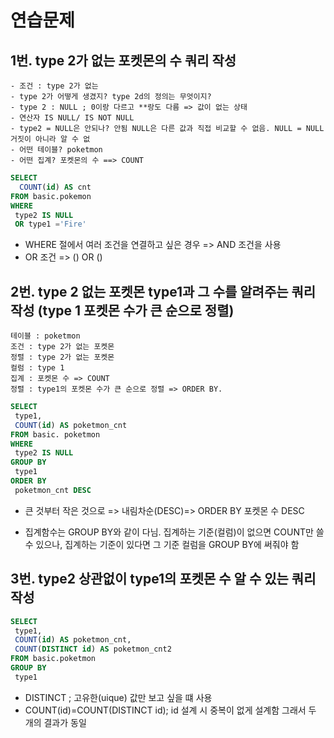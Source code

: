 # 연습문제
## 1번. type 2가 없는 포켓몬의 수 쿼리 작성

~~~
- 조건 : type 2가 없는
- type 2가 어떻게 생겼지? type 2d의 정의는 무엇이지?
- type 2 : NULL ; 0이랑 다르고 **랑도 다름 => 값이 없는 상태
- 연산자 IS NULL/ IS NOT NULL
- type2 = NULL은 안되나? 안됨 NULL은 다른 값과 직접 비교할 수 없음. NULL = NULL 거짓이 아니라 알 수 없
- 어떤 테이블? poketmon
- 어떤 집계? 포켓몬의 수 ==> COUNT
~~~
```sql
SELECT 
  COUNT(id) AS cnt
FROM basic.pokemon
WHERE
 type2 IS NULL
 OR type1 ='Fire'
```
- WHERE 절에서 여러 조건을 연결하고 싶은 경우 => AND 조건을 사용
- OR 조건 => () OR ()

## 2번. type 2 없는 포켓몬 type1과 그 수를 알려주는 쿼리 작성 (type 1 포켓몬 수가 큰 순으로 정렬)
~~~
테이블 : poketmon
조건 : type 2가 없는 포켓몬
정렬 : type 2가 없는 포켓몬
컬럼 : type 1
집계 : 포켓몬 수 => COUNT
정렬 : type1의 포켓몬 수가 큰 순으로 정렬 => ORDER BY. 
~~~
```sql
SELECT
 type1,
 COUNT(id) AS poketmon_cnt
FROM basic. poketmon
WHERE
 type2 IS NULL
GROUP BY
 type1
ORDER BY
 poketmon_cnt DESC
```
- 큰 것부터 작은 것으로 => 내림차순(DESC)=> ORDER BY 포켓몬 수  DESC

- 집계함수는 GROUP BY와 같이 다님. 집계하는 기준(컬럼)이 없으면 COUNT만 쓸 수 있으나, 집계하는 기준이 있다면 그 기준 컬럼을 GROUP BY에 써줘야 함

## 3번. type2 상관없이 type1의 포켓몬 수 알 수 있는 쿼리 작성

```sql
SELECT
 type1,
 COUNT(id) AS poketmon_cnt,
 COUNT(DISTINCT id) AS poketmon_cnt2
FROM basic.poketmon
GROUP BY
 type1
```
- DISTINCT ; 고유한(uique) 값만 보고 싶을 떄 사용
 - COUNT(id)=COUNT(DISTINCT id); id 설계 시 중복이 없게 설계함 그래서 두 개의 결과가 동일